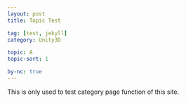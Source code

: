 ```yaml
---
layout: post
title: Topic Test

tag: [test, jekyll]
category: Unity3D

topic: A
topic-sort: 1

by-nc: true
---
```


This is only used to test category page function of this site.
